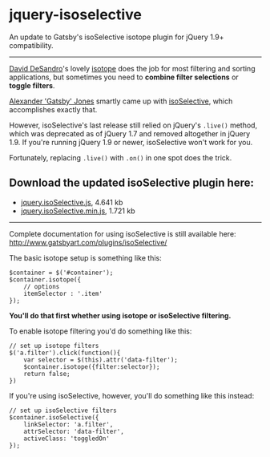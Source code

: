 jquery-isoselective
===================

An update to Gatsby's isoSelective isotope plugin for jQuery 1.9+ compatibility.

- - - -

[David DeSandro](http://desandro.com)'s lovely [isotope](http://isotope.metafizzy.co) does the job for most filtering and sorting applications, but sometimes you need to **combine filter selections** or **toggle filters**.

[Alexander 'Gatsby' Jones](http://gatsbyart.com) smartly came up with [isoSelective](http://www.gatsbyart.com/plugins/isoSelective/), which accomplishes exactly that.

However, isoSelective's last release still relied on jQuery's `.live()` method, which was deprecated as of jQuery 1.7 and removed altogether in jQuery 1.9. If you're running jQuery 1.9 or newer, isoSelective won't work for you.

Fortunately, replacing `.live()` with `.on()` in one spot does the trick.

Download the updated isoSelective plugin here:
----------------------------------------------
* [jquery.isoSelective.js](https://raw.github.com/simmerdesign/jquery-isoselective/master/jquery.isoSelective.js), 4.641 kb
* [jquery.isoSelective.min.js](https://raw.github.com/simmerdesign/jquery-isoselective/master/jquery.isoSelective.min.js), 1.721 kb

- - - -

Complete documentation for using isoSelective is still available here: http://www.gatsbyart.com/plugins/isoSelective/

The basic isotope setup is something like this:

    $container = $('#container');
    $container.isotope({
        // options
        itemSelector : '.item'
    });
    
**You'll do that first whether using isotope or isoSelective filtering.**
    
To enable isotope filtering you'd do something like this:

    // set up isotope filters
    $('a.filter').click(function(){
        var selector = $(this).attr('data-filter');
        $container.isotope({filter:selector});
        return false;
    })
    
If you're using isoSelective, however, you'll do something like this instead:

    // set up isoSelective filters
    $container.isoSelective({
        linkSelector: 'a.filter',
        attrSelector: 'data-filter',
        activeClass: 'toggledOn'
    });
